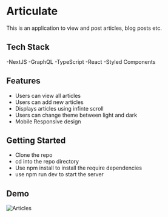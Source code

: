 # Articulate

This is an application to view and post articles, blog posts etc.

## Tech Stack

-NextJS
-GraphQL
-TypeScript
-React
-Styled Components

## Features

- Users can view all articles
- Users can add new articles
- Displays articles using infinte scroll
- Users can change theme between light and dark
- Mobile Responsive design

## Getting Started

- Clone the repo
- cd into the repo directory
- Use npm install to install the require dependencies
- use npm run dev to start the server

## Demo

![Articles](https://github.com/vickyruud/article-blog/blob/main/public/demo.gif)
